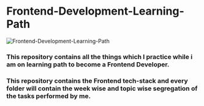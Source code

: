 # Frontend-Development-Learning-Path

![Frontend-Development-Learning-Path](https://socialify.git.ci/vivekyadav19/Frontend-Development-Learning-Path/image?description=1&font=Inter&language=1&name=1&owner=1&pattern=Solid&&theme=Dark)

<h3> This repository contains all the things which I practice while i am on learning path to become a Frontend Developer.</h3>
<h3>This repository contains the Frontend tech-stack and every folder will contain the week wise and topic wise segregation of the tasks performed by me.</h3>
